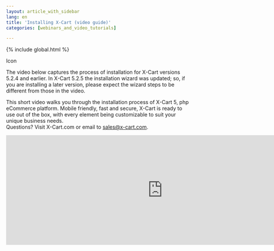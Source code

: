 ```yaml
---
layout: article_with_sidebar
lang: en
title: 'Installing X-Cart (video guide)'
categories: [webinars_and_video_tutorials]

---
```


{% include global.html %}

Icon

The video below captures the process of installation for X-Cart versions 5.2.4 and earlier. In X-Cart 5.2.5 the installation wizard was updated; so, if you are installing a later version, please expect the wizard steps to be different from those in the video.

This short video walks you through the installation process of X-Cart 5, php eCommerce platform. Mobile friendly, fast and secure, X-Cart is ready to use out of the box, with every element being customizable to suit your unique business needs.  
Questions? Visit X-Cart.com or email to [sales@x-cart.com](mailto:sales@x-cart.com).

<iframe class="youtube-player" type="text/html" style="width: 853px; height: 300px" src="http://www.youtube.com/embed/AR5ex8ngJXU" frameborder="0"></iframe>